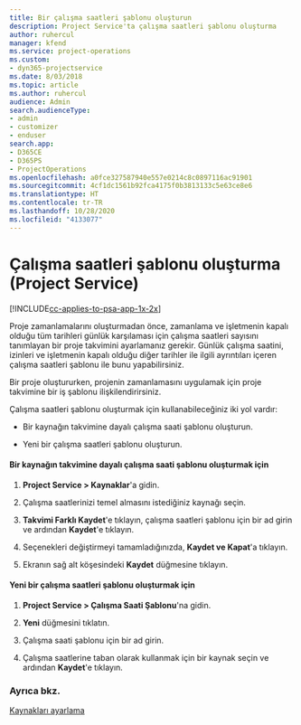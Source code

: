 ```yaml
---
title: Bir çalışma saatleri şablonu oluşturun
description: Project Service'ta çalışma saatleri şablonu oluşturma
author: ruhercul
manager: kfend
ms.service: project-operations
ms.custom:
- dyn365-projectservice
ms.date: 8/03/2018
ms.topic: article
ms.author: ruhercul
audience: Admin
search.audienceType:
- admin
- customizer
- enduser
search.app:
- D365CE
- D365PS
- ProjectOperations
ms.openlocfilehash: a0fce327587940e557e0214c8c0897116ac91901
ms.sourcegitcommit: 4cf1dc1561b92fca4175f0b3813133c5e63ce8e6
ms.translationtype: HT
ms.contentlocale: tr-TR
ms.lasthandoff: 10/28/2020
ms.locfileid: "4133077"
---
```

# <a name="create-a-work-hours-template-project-service"></a>Çalışma saatleri şablonu oluşturma (Project Service)

[!INCLUDE[cc-applies-to-psa-app-1x-2x](../includes/cc-applies-to-psa-app-1x-2x.md)]

Proje zamanlamalarını oluşturmadan önce, zamanlama ve işletmenin kapalı olduğu tüm tarihleri günlük karşılaması için çalışma saatleri sayısını tanımlayan bir proje takvimini ayarlamanız gerekir. Günlük çalışma saatini, izinleri ve işletmenin kapalı olduğu diğer tarihler ile ilgili ayrıntıları içeren çalışma saatleri şablonu ile bunu yapabilirsiniz.  
  
 Bir proje oluştururken, projenin zamanlamasını uygulamak için proje takvimine bir iş şablonu ilişkilendirirsiniz.  
  
 Çalışma saatleri şablonu oluşturmak için kullanabileceğiniz iki yol vardır:  
  
-   Bir kaynağın takvimine dayalı çalışma saati şablonu oluşturun.  
  
-   Yeni bir çalışma saatleri şablonu oluşturun.  
  
#### <a name="to-create-a-work-hours-template-based-on-a-resources-calendar"></a>Bir kaynağın takvimine dayalı çalışma saati şablonu oluşturmak için  
  
1.  **Project Service > Kaynaklar**'a gidin.  
  
2.  Çalışma saatlerinizi temel almasını istediğiniz kaynağı seçin.  
  
3.  **Takvimi Farklı Kaydet**'e tıklayın, çalışma saatleri şablonu için bir ad girin ve ardından **Kaydet**'e tıklayın.  
  
4.  Seçenekleri değiştirmeyi tamamladığınızda, **Kaydet ve Kapat**'a tıklayın.  
  
5.  Ekranın sağ alt köşesindeki **Kaydet** düğmesine tıklayın.  
  
#### <a name="to-create-a-new-work-hours-template"></a>Yeni bir çalışma saatleri şablonu oluşturmak için  
  
1.  **Project Service > Çalışma Saati Şablonu**'na gidin.  
  
2.  **Yeni** düğmesini tıklatın.  
  
3.  Çalışma saati şablonu için bir ad girin.  
  
4.  Çalışma saatlerine taban olarak kullanmak için bir kaynak seçin ve ardından **Kaydet**'e tıklayın.  
  
### <a name="see-also"></a>Ayrıca bkz.  
 [Kaynakları ayarlama](../psa/set-up-resources.md)
